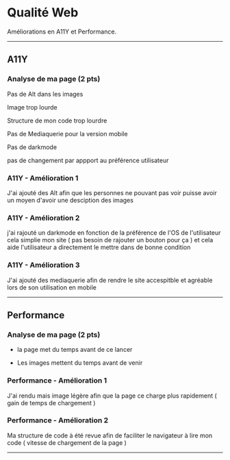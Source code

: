 # Qualité Web

Améliorations en A11Y et Performance.

---

## A11Y

### Analyse de ma page (2 pts)

Pas de Alt dans les images 

Image trop lourde 

Structure de mon code trop lourdre 

Pas de Mediaquerie pour la version mobile 

Pas de darkmode 

pas de changement par appport au préférence utilisateur 

### A11Y - Amélioration 1

J'ai ajouté des Alt afin que les personnes ne pouvant pas voir puisse avoir un moyen d'avoir une desciption des images 


### A11Y - Amélioration 2


j'ai rajouté un darkmode en fonction de la préférence de l'OS de l'utilisateur cela simplie mon site ( pas besoin de rajouter un bouton pour ça ) et cela aide l'utilisateur a directement le mettre dans de bonne condition 

### A11Y - Amélioration 3

J'ai ajouté des mediaquerie afin de rendre le site accespitble et agréable lors de son utilisation en mobile 


---

## Performance

### Analyse de ma page (2 pts)

- la page met du temps avant de ce lancer 

- Les images mettent du temps avant de venir 

### Performance - Amélioration 1

J'ai rendu mais image légère afin que la page ce charge plus rapidement ( gain de temps de chargement )

### Performance - Amélioration 2

Ma structure de code à été revue afin de faciliter le navigateur à lire mon code  ( vitesse de chargement de la page )


---

